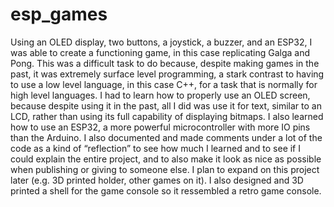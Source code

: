 # esp_games

Using an OLED display, two buttons, a joystick, a buzzer, and an ESP32, I was able to create a functioning game, in this case replicating Galga and Pong. This was a difficult task to do because, despite making games in the past, it was extremely surface level programming, a stark contrast to having to use a low level language, in this case C++, for a task that is normally for high level languages. I had to learn how to properly use an OLED screen, because despite using it in the past, all I did was use it for text, similar to an LCD, rather than using its full capability of displaying bitmaps. I also learned how to use an ESP32, a more powerful microcontroller with more IO pins than the Arduino. I also documented and made comments under a lot of the code as a kind of “reflection” to see how much I learned and to see if I could explain the entire project, and to also make it look as nice as possible when publishing or giving to someone else. I plan to expand on this project later (e.g. 3D printed holder, other games on it).
I also designed and 3D printed a shell for the game console so it ressembled a retro game console.
